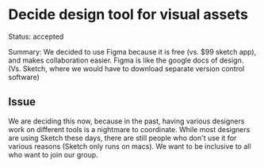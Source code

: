 # Decide design tool for visual assets

Status: accepted

Summary: We decided to use Figma because it is free (vs. $99 sketch app), and makes collaboration easier. Figma is like the google docs of design. (Vs. Sketch, where we would have to download separate version control software)



## Issue

We are deciding this now, because in the past, having various designers work on different tools is a nightmare to coordinate. 
While most designers are using Sketch these days, there are still people who don't use it for various reasons (Sketch only runs on macs). We want to be inclusive to all who want to join our group. 
